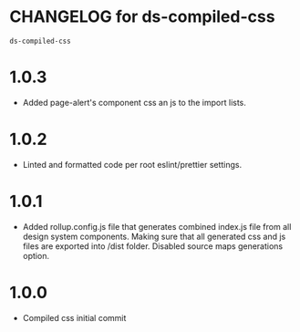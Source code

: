 # CHANGELOG for ds-compiled-css
`ds-compiled-css`

# 1.0.3
* Added page-alert's component css an js to the import lists. 

# 1.0.2
* Linted and formatted code per root eslint/prettier settings.

# 1.0.1
* Added rollup.config.js file that generates combined index.js file from all design system components. Making sure that all generated css and js files are exported into /dist folder. Disabled source maps generations option.

# 1.0.0
* Compiled css initial commit
